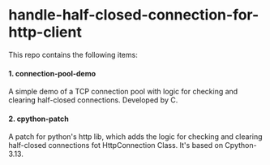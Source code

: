 # handle-half-closed-connection-for-http-client
This repo contains the following items:
#### 1. connection-pool-demo
A simple demo of a TCP connection pool with logic for checking and clearing half-closed connections. Developed by C.
#### 2. cpython-patch
A patch for python's http lib, which adds the logic for checking and clearing half-closed connections fot HttpConnection Class. It's based on Cpython-3.13.
